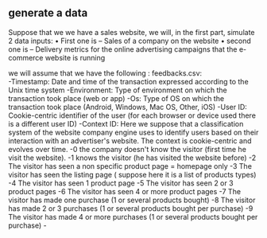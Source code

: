 ## generate a data 
Suppose that we we have a sales website, we will, in the first part, simulate 2 data inputs:
•	First one is – Sales of a company on the website
•	second one is – Delivery metrics for the online advertising campaigns that the e-commerce website is running

we will assume that we have the following :
feedbacks.csv:  
	-Timestamp: Date and time of the transaction expressed according to the Unix time system
	-Environment: Type of environment on which the transaction took place (web or app)
	-Os: Type of OS on which the transaction took place (Android, Windows, Mac OS, Other, iOS)
    -User ID: Cookie-centric identifier of the user (for each browser or device used there is a different user ID) 
    -Context ID: Here we suppose that a classification system of the website company engine uses to identify users based on their interaction with an advertiser's website. The context is cookie-centric and evolves over time.
        -0	the company doesn't know the visitor (first time he visit the website).
        -1 knows the visitor (he has visited the website before)
        -2	The visitor has seen a non specific product page = homepage only
        -3	The visitor has seen the listing page ( suppose here it is a list of products types)
        -4	The visitor has seen 1 product page
        -5	The visitor has seen 2 or 3 product pages
        -6	The visitor has seen 4 or more product pages
        -7	The visitor has made one purchase (1 or several products bought)
        -8	The visitor has made 2 or 3 purchases (1 or several products bought per purchase)
        -9	The visitor has made 4 or more purchases (1 or several products bought per purchase)
    -


